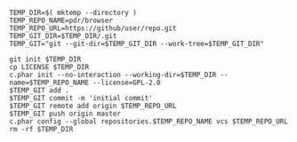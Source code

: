 
	TEMP_DIR=$( mktemp --directory )
	TEMP_REPO_NAME=pdr/browser
	TEMP_REPO_URL=https://github/user/repo.git
	TEMP_GIT_DIR=$TEMP_DIR/.git
	TEMP_GIT="git --git-dir=$TEMP_GIT_DIR --work-tree=$TEMP_GIT_DIR"

	git init $TEMP_DIR
	cp LICENSE $TEMP_DIR
	c.phar init --no-interaction --working-dir=$TEMP_DIR --name=$TEMP_REPO_NAME --license=GPL-2.0
	$TEMP_GIT add .
	$TEMP_GIT commit -m 'initial commit'
	$TEMP_GIT remote add origin $TEMP_REPO_URL
	$TEMP_GIT push origin master
	c.phar config --global repositories.$TEMP_REPO_NAME vcs $TEMP_REPO_URL
	rm -rf $TEMP_DIR

